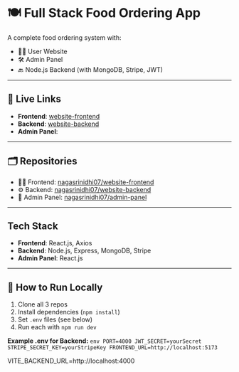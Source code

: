 # 🍽️ Full Stack Food Ordering App

A complete food ordering system with:
- 🧑‍💻 User Website
- 🛠️ Admin Panel
- 🔙 Node.js Backend (with MongoDB, Stripe, JWT)

---

## 🔗 Live Links

- **Frontend**: [website-frontend](https://website-frontend-ewy9.onrender.com)
- **Backend**: [website-backend](https://website-backend-6jiz.onrender.com)
- **Admin Panel**: 

---

## 🗂️ Repositories

- 👨‍🍳 Frontend: [nagasrinidhi07/website-frontend](https://github.com/nagasrinidhi07/website-frontend)
- ⚙️ Backend: [nagasrinidhi07/website-backend](https://github.com/nagasrinidhi07/website-backend)
- 🧾 Admin Panel: [nagasrinidhi07/admin-panel](https://github.com/nagasrinidhi07/admin-panel)

---

##  Tech Stack

- **Frontend**: React.js, Axios
- **Backend**: Node.js, Express, MongoDB, Stripe
- **Admin Panel**: React.js

---

## 🚀 How to Run Locally

1. Clone all 3 repos  
2. Install dependencies (`npm install`)  
3. Set `.env` files (see below)  
4. Run each with `npm run dev`

**Example .env for Backend:**
``env
PORT=4000
JWT_SECRET=yourSecret
STRIPE_SECRET_KEY=yourStripeKey
FRONTEND_URL=http://localhost:5173``

VITE_BACKEND_URL=http://localhost:4000

